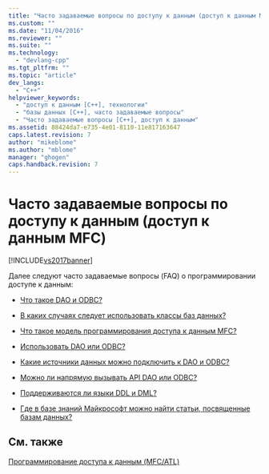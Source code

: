 ```yaml
---
title: "Часто задаваемые вопросы по доступу к данным (доступ к данным MFC)  | Microsoft Docs"
ms.custom: ""
ms.date: "11/04/2016"
ms.reviewer: ""
ms.suite: ""
ms.technology: 
  - "devlang-cpp"
ms.tgt_pltfrm: ""
ms.topic: "article"
dev_langs: 
  - "C++"
helpviewer_keywords: 
  - "доступ к данным [C++], технологии"
  - "базы данных [C++], часто задаваемые вопросы"
  - "Часто задаваемые вопросы [C++], доступ к данным"
ms.assetid: 88424da7-e735-4e01-8110-11e817163647
caps.latest.revision: 7
author: "mikeblome"
ms.author: "mblome"
manager: "ghogen"
caps.handback.revision: 7
---
```

# Часто задаваемые вопросы по доступу к данным (доступ к данным MFC) 
[!INCLUDE[vs2017banner](../assembler/inline/includes/vs2017banner.md)]

Далее следуют часто задаваемые вопросы \(FAQ\) о программировании доступе к данным:  
  
-   [Что такое DAO и ODBC?](../data/what-are-dao-and-odbc-q.md)  
  
-   [В каких случаях следует использовать классы баз данных?](../data/when-should-i-use-the-database-classes-q.md)  
  
-   [Что такое модель программирования доступа к данным MFC?](../data/what-is-the-mfc-database-programming-model-q.md)  
  
-   [Использовать DAO или ODBC?](../data/should-i-use-dao-or-odbc-q.md)  
  
-   [Какие источники данных можно подключить к DAO и ODBC?](../data/what-data-sources-can-i-access-with-dao-and-odbc-q.md)  
  
-   [Можно ли напрямую вызывать API DAO или ODBC?](../data/can-i-call-dao-or-odbc-directly-q.md)  
  
-   [Поддерживаются ли языки DDL и DML?](../Topic/Are%20DDL%20and%20DML%20Supported?.md)  
  
-   [Где в базе знаний Майкрософт можно найти статьи, посвященные базам данных?](../data/where-can-i-find-microsoft-knowledge-base-articles-on-database-topics-q.md)  
  
## См. также  
 [Программирование доступа к данным \(MFC\/ATL\)](../data/data-access-programming-mfc-atl.md)